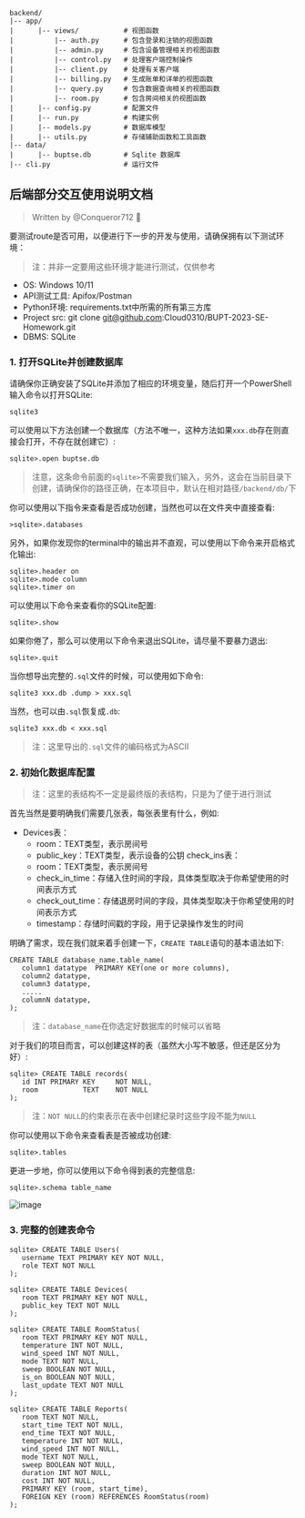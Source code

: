 ```
backend/
|-- app/
|      |-- views/           # 视图函数
|          |-- auth.py      # 包含登录和注销的视图函数
|          |-- admin.py     # 包含设备管理相关的视图函数
|          |-- control.py   # 处理客户端控制操作
|          |-- client.py    # 处理有关客户端
|          |-- billing.py   # 生成账单和详单的视图函数
|          |-- query.py     # 包含数据查询相关的视图函数
|          |-- room.py      # 包含房间相关的视图函数
|      |-- config.py        # 配置文件
|      |-- run.py           # 构建实例
|      |-- models.py        # 数据库模型
|      |-- utils.py         # 存储辅助函数和工具函数
|-- data/
|      |-- buptse.db        # Sqlite 数据库
|-- cli.py          		# 运行文件
```
## 后端部分交互使用说明文档

> Written by @Conqueror712 🤗

要测试route是否可用，以便进行下一步的开发与使用，请确保拥有以下测试环境：

> 注：并非一定要用这些环境才能进行测试，仅供参考

- OS: Windows 10/11
- API测试工具: Apifox/Postman
- Python环境: requirements.txt中所需的所有第三方库
- Project src: git clone git@github.com:Cloud0310/BUPT-2023-SE-Homework.git
- DBMS: SQLite

### 1. 打开SQLite并创建数据库

请确保你正确安装了SQLite并添加了相应的环境变量，随后打开一个PowerShell输入命令以打开SQLite:

```
sqlite3
```

可以使用以下方法创建一个数据库（方法不唯一，这种方法如果`xxx.db`存在则直接会打开，不存在就创建它）:

```
sqlite>.open buptse.db
```

> 注意，这条命令前面的`sqlite>`不需要我们输入，另外，这会在当前目录下创建，请确保你的路径正确，在本项目中，默认在相对路径`/backend/db/`下

你可以使用以下指令来查看是否成功创建，当然也可以在文件夹中直接查看:

```
>sqlite>.databases
```

另外，如果你发现你的terminal中的输出并不直观，可以使用以下命令来开启格式化输出:

```
sqlite>.header on
sqlite>.mode column
sqlite>.timer on
```

可以使用以下命令来查看你的SQLite配置:

```
sqlite>.show
```

如果你倦了，那么可以使用以下命令来退出SQLite，请尽量不要暴力退出:

```
sqlite>.quit
```

当你想导出完整的`.sql`文件的时候，可以使用如下命令:

```
sqlite3 xxx.db .dump > xxx.sql
```

当然，也可以由`.sql`恢复成`.db`:

```
sqlite3 xxx.db < xxx.sql
```

> 注：这里导出的`.sql`文件的编码格式为ASCII

### 2. 初始化数据库配置

> 注：这里的表结构不一定是最终版的表结构，只是为了便于进行测试

首先当然是要明确我们需要几张表，每张表里有什么，例如:

- Devices表：
    - room：TEXT类型，表示房间号
    - public_key：TEXT类型，表示设备的公钥
        check_ins表：
    - room：TEXT类型，表示房间号
    - check_in_time：存储入住时间的字段，具体类型取决于你希望使用的时间表示方式
    - check_out_time：存储退房时间的字段，具体类型取决于你希望使用的时间表示方式
    - timestamp：存储时间戳的字段，用于记录操作发生的时间

明确了需求，现在我们就来着手创建一下，`CREATE TABLE`语句的基本语法如下:

```
CREATE TABLE database_name.table_name(
   column1 datatype  PRIMARY KEY(one or more columns),
   column2 datatype,
   column3 datatype,
   .....
   columnN datatype,
);
```

> 注：`database_name`在你选定好数据库的时候可以省略

对于我们的项目而言，可以创建这样的表（虽然大小写不敏感，但还是区分为好）:

```
sqlite> CREATE TABLE records(
   id INT PRIMARY KEY     NOT NULL,
   room           TEXT    NOT NULL
);
```

> 注：`NOT NULL`的约束表示在表中创建纪录时这些字段不能为`NULL`

你可以使用以下命令来查看表是否被成功创建:

```
sqlite>.tables
```

更进一步地，你可以使用以下命令得到表的完整信息:

```
sqlite>.schema table_name
```

![image](/img/1.png)

### 3. 完整的创建表命令

```
sqlite> CREATE TABLE Users(
   username TEXT PRIMARY KEY NOT NULL,
   role TEXT NOT NULL
);

sqlite> CREATE TABLE Devices(
   room TEXT PRIMARY KEY NOT NULL,
   public_key TEXT NOT NULL
);

sqlite> CREATE TABLE RoomStatus(
   room TEXT PRIMARY KEY NOT NULL,
   temperature INT NOT NULL,
   wind_speed INT NOT NULL,
   mode TEXT NOT NULL,
   sweep BOOLEAN NOT NULL,
   is_on BOOLEAN NOT NULL,
   last_update TEXT NOT NULL
);

sqlite> CREATE TABLE Reports(
   room TEXT NOT NULL,
   start_time TEXT NOT NULL,
   end_time TEXT NOT NULL,
   temperature INT NOT NULL,
   wind_speed INT NOT NULL,
   mode TEXT NOT NULL,
   sweep BOOLEAN NOT NULL,
   duration INT NOT NULL,
   cost INT NOT NULL,
   PRIMARY KEY (room, start_time),
   FOREIGN KEY (room) REFERENCES RoomStatus(room)
);
```

